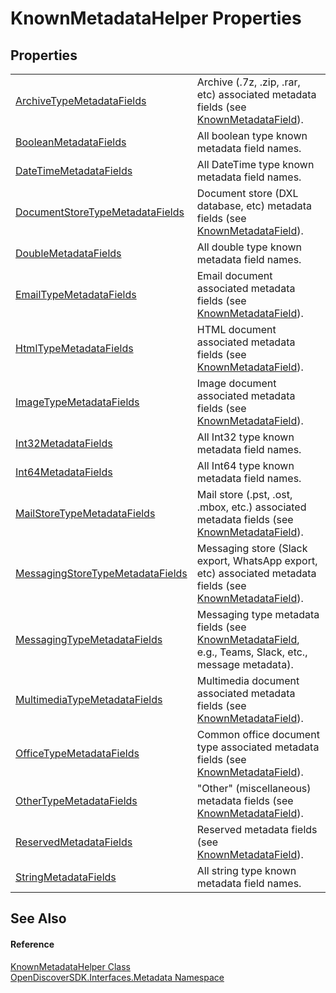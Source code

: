 # KnownMetadataHelper Properties




## Properties
<table>
<tr>
<td><a href="7cc40983-2f71-3bfe-cda4-656cf18f8884">ArchiveTypeMetadataFields</a></td>
<td>Archive (.7z, .zip, .rar, etc) associated metadata fields (see <a href="a4b5275b-c507-047c-66df-6eb5d206a3a3">KnownMetadataField</a>).</td></tr>
<tr>
<td><a href="a252306f-883a-dd95-1c78-ac0c75db0358">BooleanMetadataFields</a></td>
<td>All boolean type known metadata field names.</td></tr>
<tr>
<td><a href="e163eada-f6d3-95a7-43fe-71978917f6a9">DateTimeMetadataFields</a></td>
<td>All DateTime type known metadata field names.</td></tr>
<tr>
<td><a href="e534c176-6dbf-9d29-3036-f615fed4ca8a">DocumentStoreTypeMetadataFields</a></td>
<td>Document store (DXL database, etc) metadata fields (see <a href="a4b5275b-c507-047c-66df-6eb5d206a3a3">KnownMetadataField</a>).</td></tr>
<tr>
<td><a href="b0f9720e-fbf5-d553-bb90-fefd0e88afcc">DoubleMetadataFields</a></td>
<td>All double type known metadata field names.</td></tr>
<tr>
<td><a href="5e581ba3-5c77-b501-36fc-4f9cfabd8be5">EmailTypeMetadataFields</a></td>
<td>Email document associated metadata fields (see <a href="a4b5275b-c507-047c-66df-6eb5d206a3a3">KnownMetadataField</a>).</td></tr>
<tr>
<td><a href="0b028d43-80e3-fccb-daba-4bff868db296">HtmlTypeMetadataFields</a></td>
<td>HTML document associated metadata fields (see <a href="a4b5275b-c507-047c-66df-6eb5d206a3a3">KnownMetadataField</a>).</td></tr>
<tr>
<td><a href="14bcc926-b02d-27c9-6915-2f845b1247d9">ImageTypeMetadataFields</a></td>
<td>Image document associated metadata fields (see <a href="a4b5275b-c507-047c-66df-6eb5d206a3a3">KnownMetadataField</a>).</td></tr>
<tr>
<td><a href="36de65c9-70f9-6b41-f4e4-7d1aeb599f4a">Int32MetadataFields</a></td>
<td>All Int32 type known metadata field names.</td></tr>
<tr>
<td><a href="9f1413f4-edfe-dd2c-8b68-1c6e6f7f24c7">Int64MetadataFields</a></td>
<td>All Int64 type known metadata field names.</td></tr>
<tr>
<td><a href="893b7d27-c5f8-208f-b41e-c54d61092568">MailStoreTypeMetadataFields</a></td>
<td>Mail store (.pst, .ost, .mbox, etc.) associated metadata fields (see <a href="a4b5275b-c507-047c-66df-6eb5d206a3a3">KnownMetadataField</a>).</td></tr>
<tr>
<td><a href="ccddc334-4a47-4bc2-d139-581e7b3bd3d0">MessagingStoreTypeMetadataFields</a></td>
<td>Messaging store (Slack export, WhatsApp export, etc) associated metadata fields (see <a href="a4b5275b-c507-047c-66df-6eb5d206a3a3">KnownMetadataField</a>).</td></tr>
<tr>
<td><a href="e1b1520c-2b04-f74d-89f3-a39607fb56f3">MessagingTypeMetadataFields</a></td>
<td>Messaging type metadata fields (see <a href="a4b5275b-c507-047c-66df-6eb5d206a3a3">KnownMetadataField</a>, e.g., Teams, Slack, etc., message metadata).</td></tr>
<tr>
<td><a href="3107177f-3d4a-ac80-9623-1c21759473f0">MultimediaTypeMetadataFields</a></td>
<td>Multimedia document associated metadata fields (see <a href="a4b5275b-c507-047c-66df-6eb5d206a3a3">KnownMetadataField</a>).</td></tr>
<tr>
<td><a href="30f3f5b2-50fb-efa8-9ae7-57dc075c8d17">OfficeTypeMetadataFields</a></td>
<td>Common office document type associated metadata fields (see <a href="a4b5275b-c507-047c-66df-6eb5d206a3a3">KnownMetadataField</a>).</td></tr>
<tr>
<td><a href="995a31e4-e0ec-8a37-c73c-0355c0fb2471">OtherTypeMetadataFields</a></td>
<td>"Other" (miscellaneous) metadata fields (see <a href="a4b5275b-c507-047c-66df-6eb5d206a3a3">KnownMetadataField</a>).</td></tr>
<tr>
<td><a href="43e1fb22-e34f-c964-b88d-ef9e9836b539">ReservedMetadataFields</a></td>
<td>Reserved metadata fields (see <a href="a4b5275b-c507-047c-66df-6eb5d206a3a3">KnownMetadataField</a>).</td></tr>
<tr>
<td><a href="c32bbd40-e3df-bd58-e48e-79de46d79aad">StringMetadataFields</a></td>
<td>All string type known metadata field names.</td></tr>
</table>

## See Also


#### Reference
<a href="a94c5f4f-83d7-256c-91bc-63929ed8423b">KnownMetadataHelper Class</a>  
<a href="520b27cc-9ac9-4549-2981-558ed96ae428">OpenDiscoverSDK.Interfaces.Metadata Namespace</a>  
